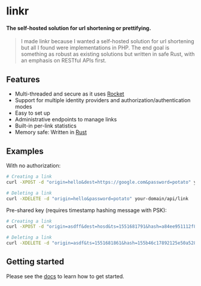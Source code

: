 # linkr

#### The self-hosted solution for url shortening or prettifying.

> I made linkr because I wanted a self-hosted solution for url shortening but all
I found were implementations in PHP. The end goal is something as robust as existing solutions but
written in safe Rust, with an emphasis on RESTful APIs first.

## Features
 - Multi-threaded and secure as it uses [Rocket](https://rocket.rs)
 - Support for multiple identity providers and authorization/authentication modes
 - Easy to set up
 - Administrative endpoints to manage links
 - Built-in per-link statistics
 - Memory safe: Written in [Rust](https://rust-lang.org)

## Examples

With no authorization:
```bash
# Creating a link
curl -XPOST -d "origin=hello&dest=https://google.com&password=potato" your-domain.com/api/link

# Deleting a link
curl -XDELETE -d "origin=hello&password=potato" your-domain/api/link
```

Pre-shared key (requires timestamp hashing message with PSK):
```bash
# Creating a link
curl -XPOST -d "origin=asdff&dest=hosd&ts=1551681791&hash=a84ee951112f89feaa34fe32d052c17187edbc2fb7ec35dfe710d06b5b17ad05" localhost:8000/api/link

# Deleting a link
curl -XDELETE -d "origin=asdf&ts=1551681861&hash=155b46c17892125e50a5284e916b8fee2f039b7481dd1ba16b117d80c6ffbd26" localhost:8000/api/link
```

## Getting started

Please see the [docs](docs/getting-started.md) to learn how to get started. 
